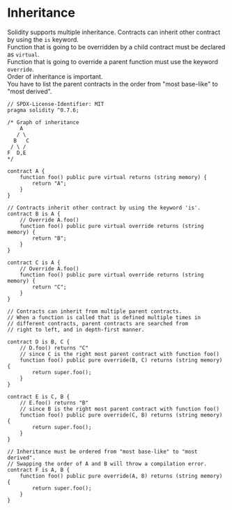 # Inheritance  
Solidity supports multiple inheritance. Contracts can inherit other contract by using the `is` keyword.  
Function that is going to be overridden by a child contract must be declared as `virtual`.  
Function that is going to override a parent function must use the keyword `override`.  
Order of inheritance is important.  
You have to list the parent contracts in the order from "most base-like" to "most derived".  

```
// SPDX-License-Identifier: MIT
pragma solidity ^0.7.6;

/* Graph of inheritance
    A
   / \
  B   C
 / \ /
F  D,E
*/

contract A {
	function foo() public pure virtual returns (string memory) {
		return "A";
	}
}

// Contracts inherit other contract by using the keyword 'is'.
contract B is A {
	// Override A.foo()
	function foo() public pure virtual override returns (string memory) {
		return "B";
	}
}

contract C is A {
	// Override A.foo()
	function foo() public pure virtual override returns (string memory) {
		return "C";
	}
}

// Contracts can inherit from multiple parent contracts.
// When a function is called that is defined multiple times in
// different contracts, parent contracts are searched from
// right to left, and in depth-first manner.

contract D is B, C {
	// D.foo() returns "C"
	// since C is the right most parent contract with function foo()
	function foo() public pure override(B, C) returns (string memory) {
		return super.foo();
	}
}

contract E is C, B {
	// E.foo() returns "B"
	// since B is the right most parent contract with function foo()
	function foo() public pure override(C, B) returns (string memory) {
		return super.foo();
	}
}

// Inheritance must be ordered from "most base-like" to "most derived".
// Swapping the order of A and B will throw a compilation error.
contract F is A, B {
	function foo() public pure override(A, B) returns (string memory) {
		return super.foo();
	}
}
```